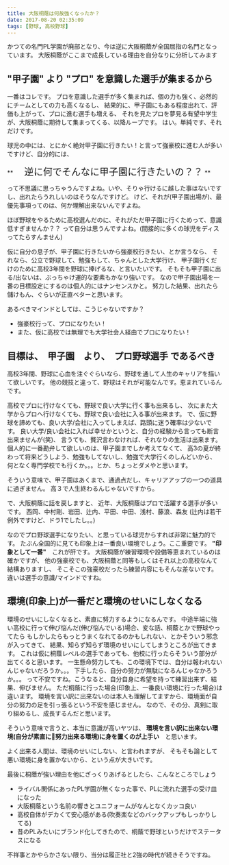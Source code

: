 ```yaml
---
title: 大阪桐蔭は何故強くなったか？
date: 2017-08-20 02:35:09
tags: [野球, 高校野球]
---
```


かつての名門PL学園が廃部となり、今は逆に大阪桐蔭が全国屈指の名門となっています。
大阪桐蔭がここまで成長している理由を自分なりに分析してみます

<!-- more -->

##  "甲子園" より "プロ" を意識した選手が集まるから

一番はコレです。
プロを意識した選手が多く集まれば、個の力も強く、必然的にチームとしての力も高くなるし、
結果的に、甲子園にもある程度出れて、評価も上がって、プロに進む選手も増える、
それを見たプロを夢見る有望中学生が、大阪桐蔭に期待して集まってくる、以降ループです。
はい。単純です、それだけです。


球児の中には、とにかく絶対甲子園に行きたい！と言って強豪校に進む人が多いですけど、自分的には、

** <span style="font-size: 22px">　逆に何でそんなに甲子園に行きたいの？？</span> **

って不思議に思っちゃうんですよね。いや、そりゃ行けるに越した事はないですし、出れたらうれしいのはそうなんですけど。
けど、それが(甲子園出場が)、最優先事項ってのは、何か理解出来ないんですよね。

ほぼ野球をやるために高校選んだのに、それがただ甲子園に行くためって、意識低すぎませんか？？
って自分は思うんですよね。(間接的に多くの球児をディスってたらすんません)

仮に自分の息子が、甲子園に行きたいから強豪校行きたい、とか言うなら、
それなら、公立で野球して、勉強もして、ちゃんとした大学行け、
甲子園行くだけのために高校3年間を野球に捧げるな、と言いたいです。
そもそも甲子園に出る/出ないは、ぶっちゃけ運的な要素もかなり強いです。
なので甲子園出場を一番の目標設定にするのは個人的にはナンセンスかと。
努力した結果、出れたら儲けもん、ぐらいが正直ベターと思います。

あるべきマインドとしては、こうじゃないですか？
- 強豪校行って、プロになりたい！
- また、仮に高校では無理でも大学社会人経由でプロになりたい！

## 目標は、　甲子園　より、　プロ野球選手 であるべき
高校3年間、野球に心血を注ぐぐらいなら、野球を通して人生のキャリアを描いて欲しいです。
他の競技と違って、野球はそれが可能なんです。恵まれているんです。

高校でプロに行けなくても、野球で良い大学に行く事も出来るし、
次にまた大学からプロへ行けなくても、野球で良い会社に入る事が出来ます。
で、仮に野球を諦めても、良い大学/会社に入ってしまえば、路頭に迷う確率は少ないです。
良い大学/良い会社に入れば幸せかというと、自分の経験から言っても断言出来ませんが(笑)、
言うても、贅沢言わなければ、それなりの生活は出来ます。
個人的に一番勘弁して欲しいのは、甲子園までしか考えてなくて、
高3の夏が終わって将来どうしよう、勉強もしてないし、勉強で大学行くのしんどいから、
何となく専門学校でも行くか。。。とか、ちょっとダメやと思います。

そういう意味で、甲子園はあくまで、通過点だし、キャリアアップの一つの道具に過ぎません。
高３で人生終わるんじゃないですから。

で、大阪桐蔭に話を戻しますと、
近年、大阪桐蔭はプロで活躍する選手が多いです。
西岡、中村剛、岩田、辻内、平田、中田、浅村、藤浪、森友
(辻内は若干例外ですけど、ドラ1でしたし。。)

なのでプロ野球選手になりたい、と思っている球児からすれば非常に魅力的です。
たぶん全国的に見ても印象上は一番良い環境でしょう。ここ重要です。
**"印象として一番"**　これが肝です。
大阪桐蔭が練習環境や設備等恵まれているのは確かですが、
他の強豪校でも、大阪桐蔭と同等もしくはそれ以上の高校なんて結構ありますし、
そこそこの強豪校だったら練習内容にもそんな差ないです。
違いは選手の意識/マインドですね。

## 環境(印象上)が一番だと環境のせいにしなくなる

環境のせいにしなくなると、素直に努力するようになるんです。
中途半端に強い高校に行って伸び悩んだ(伸び悩んでいる)場合、変な話、桐蔭とかで野球やってたら
もしかしたらもっとうまくなれてるのかもしれない、とかそういう邪念が入ってきて、
結果、知らず知らず環境のせいにしてしまうところが出てきます。
これは仮に桐蔭レベルの選手であっても、他校に行ったらそういう部分が出てくると思います。
一生懸命努力しても、この環境下では、自分は報われないんじゃないだろうか。。。
下手したら、自分の努力が無駄になるんじゃなかろうか。。。
って不安ですね。こうなると、自分自身に希望を持って練習出来ず、結果、伸びません。
ただ桐蔭に行った場合(印象上、一番良い環境に行った場合)は違います。
環境を言い訳に出来ないのは本人も理解してますから、環境面が自分の努力の足を引っ張るという不安を感じません。
なので、その分、真剣に取り組めるし、成長するんだと思います。

そういう意味で言うと、本当に意識が高いヤツは、
**環境を言い訳に出来ない環境(自分が素直に努力出来る環境)に身を置くのが上手い**　と思います。

よく出来る人間は、環境のせいにしない、と言われますが、
そもそも論として悪い環境に身を置かないから、という点が大きいです。

最後に桐蔭が強い理由を他にざっくりあげるとしたら、こんなところでしょう
- ライバル関係にあったPL学園が無くなった事で、PLに流れた選手の受け皿になった
- 大阪桐蔭という名前の響きとユニフォームがなんとなくカッコ良い
- 高校自体がデカくて安心感がある(吹奏楽などのバックアップもしっかりしてる)
- 昔のPLみたいにブランド化してきたので、桐蔭で野球というだけでステータスになる

不祥事とかやらかさない限り、当分は履正社と2強の時代が続きそうですね。
